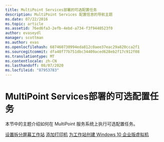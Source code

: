```yaml
---
title: MultiPoint Services部署的可选配置任务
description: MultiPoint Services 配置信息的导航主题
ms.date: 07/22/2016
ms.topic: article
ms.assetid: 76ed6fa3-2efb-4ebd-a734-f3f9440523f0
author: evaseydl
manager: scottman
ms.author: evas
ms.openlocfilehash: 687460730994eda812c0aee37eac29a820cca2f1
ms.sourcegitcommit: dfa48f77b751dbc34409aced628eb2f17c912f08
ms.translationtype: MT
ms.contentlocale: zh-CN
ms.lasthandoff: 08/07/2020
ms.locfileid: "87953783"
---
```

# <a name="optional-configuration-tasks-for-a-multipoint-services-deployment"></a>MultiPoint Services部署的可选配置任务
本节中的主题介绍如何在 MultiPoint 服务系统上执行可选配置任务。

[设置拆分屏幕工作站](Set-up-a-split-screen-station-in-MultiPoint-services.md) 
[添加打印机](Add-printers.md) 
[为工作站创建 Windows 10 企业版虚拟机](Create-Windows-10-Enterprise-virtual-desktops-for-stations.md)